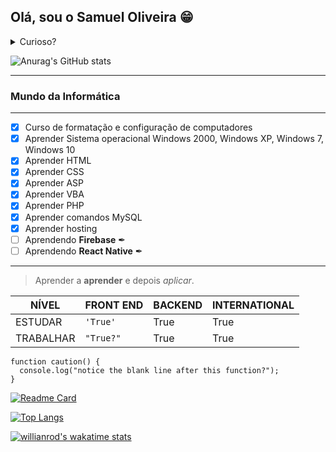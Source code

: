## Olá, sou o Samuel Oliveira 😁

<details><summary>Curioso?</summary>
<p>

#### The quick brown fox jumps over the lazy dog!

````
Acompanhe minha trajetória
```` 
</details> </p>

![Anurag's GitHub stats](https://github-readme-stats.vercel.app/api?username=SamuelOliveiraBRA&show_icons=true&theme=darcula)

---
### Mundo da Informática
---
- [x] Curso de formatação e configuração de computadores
- [x] Aprender Sistema operacional Windows 2000, Windows XP, Windows 7, Windows 10
- [x] Aprender HTML
- [x] Aprender CSS
- [x] Aprender ASP
- [x] Aprender VBA
- [x] Aprender PHP
- [x] Aprender comandos MySQL
- [x] Aprender hosting
- [ ] Aprendendo **Firebase** ✒
- [ ] Aprendendo **React Native** ✒
---

> Aprender a **aprender** e depois *aplicar*.

| NÍVEL    | FRONT END          | BACKEND          |  INTERNATIONAL  |
|----------|--------------------|------------------|-----------------|
|ESTUDAR   |`'True'`            | True             |  True           |
|TRABALHAR |`"True?"`           | True             |  True           |

```
function caution() {
  console.log("notice the blank line after this function?");
}
```

[![Readme Card](https://github-readme-stats.vercel.app/api/pin/?username=SamuelOliveiraBRA&repo=github-readme-stats)](https://github.com/SamuelOliveiraBRA/github-readme-stats)

[![Top Langs](https://github-readme-stats.vercel.app/api/top-langs/?username=SamuelOliveiraBRA&langs_count=8)](https://github.com/SamuelOliveiraBRA/github-readme-stats)

[![willianrod's wakatime stats](https://github-readme-stats.vercel.app/api/wakatime?username=SamuelOliveiraBRA)](https://github.com/SamuelOliveiraBRA/github-readme-stats)
